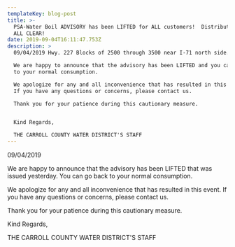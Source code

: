 ```yaml
---
templateKey: blog-post
title: >-
  PSA-Water Boil ADVISORY has been LIFTED for ALL customers!  Distribution is
  ALL CLEAR!
date: 2019-09-04T16:11:47.753Z
description: >
  09/04/2019 Hwy. 227 Blocks of 2500 through 3500 near I-71 north side.

  We are happy to announce that the advisory has been LIFTED and you can go back
  to your normal consumption. 

  We apologize for any and all inconvenience that has resulted in this event. 
  If you have any questions or concerns, please contact us.

  Thank you for your patience during this cautionary measure.


  Kind Regards,

  THE CARROLL COUNTY WATER DISTRICT'S STAFF
---
```

09/04/2019 

We are happy to announce that the advisory has been LIFTED that was issued yesterday.  You can go back to your normal consumption. 

We apologize for any and all inconvenience that has resulted in this event.  If you have any questions or concerns, please contact us.

Thank you for your patience during this cautionary measure.

Kind Regards,

THE CARROLL COUNTY WATER DISTRICT'S STAFF
